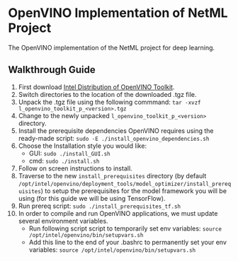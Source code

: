 # OpenVINO Implementation of NetML Project
The OpenVINO implementation of the NetML project for deep learning.

## Walkthrough Guide
1. First download [Intel Distribution of OpenVINO Toolkit](https://software.intel.com/en-us/openvino-toolkit/choose-download/free-download-linux).
2. Switch directories to the location of the downloaded .tgz file.
3. Unpack the .tgz file using the following commmand: `tar -xvzf l_openvino_toolkit_p_<version>.tgz`
4. Change to the newly unpacked `l_openvino_toolkit_p_<version>` directory.
5. Install the prerequisite dependencies OpenVINO requires using the ready-made script: `sudo -E ./install_openvino_dependencies.sh`
6. Choose the Installation style you would like:
    - GUI: `sudo ./install_GUI.sh`
    - cmd: `sudo ./install.sh`
7. Follow on screen instructions to install.
8. Traverse to the new `install_prerequisites` directory (by default `/opt/intel/openvino/deployment_tools/model_optimizer/install_prerequisites`) to setup the prerequisites for the model framework you will be using (for this guide we will be using TensorFlow).
9. Run prereq script: `sudo ./install_prerequisites_tf.sh`
10. In order to compile and run OpenVINO applications, we must update several environment variables.
    - Run following script script to temporarily set env variables: `source /opt/intel/openvino/bin/setupvars.sh`
    - Add this line to the end of your .bashrc to permanently set your env variables: `source /opt/intel/openvino/bin/setupvars.sh`
